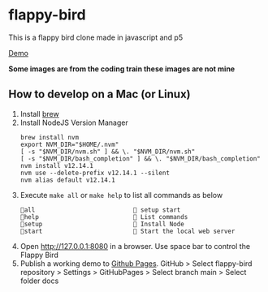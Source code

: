 # flappy-bird
This is a flappy bird clone made in javascript and p5

[Demo](https://ikittycode.github.io/flappy-bird/)

**Some images are from the coding train these images are not mine**
## How to develop on a Mac (or Linux)
1. Install [brew](https://brew.sh/)
1. Install NodeJS Version Manager
    ```
    brew install nvm
    export NVM_DIR="$HOME/.nvm"
    [ -s "$NVM_DIR/nvm.sh" ] && \. "$NVM_DIR/nvm.sh"
    [ -s "$NVM_DIR/bash_completion" ] && \. "$NVM_DIR/bash_completion"
    nvm install v12.14.1
    nvm use --delete-prefix v12.14.1 --silent
    nvm alias default v12.14.1
    ```
1. Execute `make all` or `make help` to list all commands as below
    ```
    all                            setup start
    help                           List commands
    setup                          Install Node
    start                          Start the local web server
    ```
1. Open http://127.0.0.1:8080 in a browser. Use space bar to control the Flappy Bird
1. Publish a working demo to [Github Pages](https://docs.github.com/en/free-pro-team@latest/github/working-with-github-pages/configuring-a-publishing-source-for-your-github-pages-site). GitHub > Select flappy-bird repository > Settings > GitHubPages > Select branch main > Select folder docs
